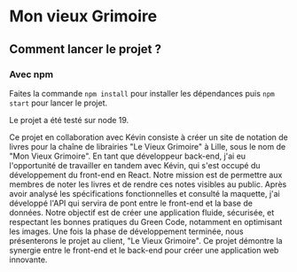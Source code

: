 # Mon vieux Grimoire


## Comment lancer le projet ? 

### Avec npm

Faites la commande `npm install` pour installer les dépendances puis `npm start` pour lancer le projet. 

Le projet a été testé sur node 19. 

Ce projet en collaboration avec Kévin consiste à créer un site de notation de livres pour la chaîne de librairies "Le Vieux Grimoire" à Lille, sous le nom de "Mon Vieux Grimoire". En tant que développeur back-end, j'ai eu l'opportunité de travailler en tandem avec Kévin, qui s'est occupé du développement du front-end en React. Notre mission est de permettre aux membres de noter les livres et de rendre ces notes visibles au public. Après avoir analysé les spécifications fonctionnelles et consulté la maquette, j'ai développé l'API qui servira de pont entre le front-end et la base de données. Notre objectif est de créer une application fluide, sécurisée, et respectant les bonnes pratiques du Green Code, notamment en optimisant les images. Une fois la phase de développement terminée, nous présenterons le projet au client, "Le Vieux Grimoire". Ce projet démontre la synergie entre le front-end et le back-end pour créer une application web innovante.
